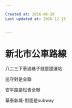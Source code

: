 ```yaml
---

Created at: 2016-06-20
Last updated at: 2016-12-15


---
```


# 新北市公車路線


八二三下車過巷子就是捷運站

巡守對是全聯

安平路是松青全聯

華泰新城-對面是subway

